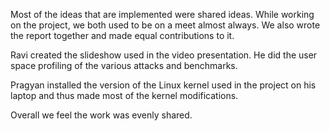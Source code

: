 Most of the ideas that are implemented were shared ideas. While working on the project, we both used to be on a meet almost always. We also wrote the report together and made equal contributions to it.



Ravi created the slideshow used in the video presentation. He did the user space profiling of the various attacks and benchmarks.


Pragyan  installed the version of the Linux kernel used in the project on his laptop and thus made most of the kernel modifications.


Overall we feel the work was evenly shared.
